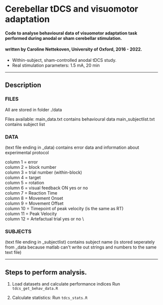 # Cerebellar tDCS and visuomotor adaptation
#### Code to analyse behavioural data of visuomotor adaptation task performed during anodal or sham cerebellar stimulation.
#### written by Caroline Nettekoven, University of Oxford, 2016 - 2022.
- Within-subject, sham-controlled anodal tDCS study.
- Real stimulation parameters: 1.5 mA, 20 min

____________________________________________________________________

## Description
### FILES
All are stored in folder
./data

Files available:
main_data.txt             contains behavioural data
main_subjectlist.txt      contains subject list

### DATA
(text file ending in _data)
contains error data and information about experimental protocol

column 1    =     error \
column 2    =     block number \
column 3    =     trial number (within-block) \
column 4    =     target \
column 5    =     rotation \
column 6    =     visual feedback ON yes or no \
column 7    =     Reaction Time \
column 8    =     Movement Onset \
column 9    =     Movement Offset \
column 10   =     Timepoint of peak velocity (is the same as RT) \
column 11   =     Peak Velocity \
column 12   =     Artefactual trial yes or no \

### SUBJECTS
(text file ending in _subjectlist)
contains subject name (is stored seperately from _data because matlab can't write out strings and numbers to the same text file)

____________________________________________________________________


## Steps to perform analysis.
1. Load datasets and calculate performance indices
   Run `tdcs_get_behav_data.R`
     
2. Calculate statistics:
   Run `tdcs_stats.R`

